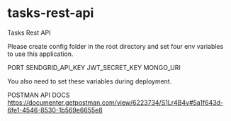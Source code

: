 # tasks-rest-api

Tasks Rest API

Please create config folder in the root directory and set four env variables to use this application.

PORT
SENDGRID_API_KEY
JWT_SECRET_KEY
MONGO_URI

You also need to set these variables during deployment.

POSTMAN API DOCS
https://documenter.getpostman.com/view/6223734/S1Lr4B4v#5a1f643d-6fe1-4546-8530-1b569e6655e8
